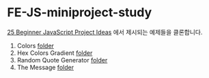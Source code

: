 # FE-JS-miniproject-study

[25 Beginner JavaScript Project Ideas](https://dev.to/codefoxx/25-beginner-javascript-project-ideas-3m9h) 에서 제시되는 예제들을 클론합니다.

1. Colors [folder](./1-Colors/)
2. Hex Colors Gradient [folder](./2-Hex_Colors_Gradeint)
3. Random Quote Generator [folder](./3-Random_Quote_Generator)
4. The Message [folder](./4-The_Message)
